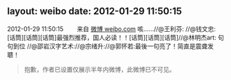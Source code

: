 layout: weibo
date: 2012-01-29 11:50:15
---
<meta name="referrer" content="no-referrer" />

2012-01-29 11:50:15  &nbsp;&nbsp;&nbsp;&nbsp;&nbsp;&nbsp; 来自 <a href="http://weibo.com/" rel="nofollow">微博 weibo.com</a>
咳……//@王利芬: //@钱文忠: [话筒][话筒][话筒]最强烈推荐，国人必读！！[话筒][话筒][话筒]//@林明杰art: 句句到位 //@邵岩汉字艺术://@宗绪升://@郭怀若:最後一句亮了！简直是震聋发聩！
>  抱歉，作者已设置仅展示半年内微博，此微博已不可见。 ​​​

